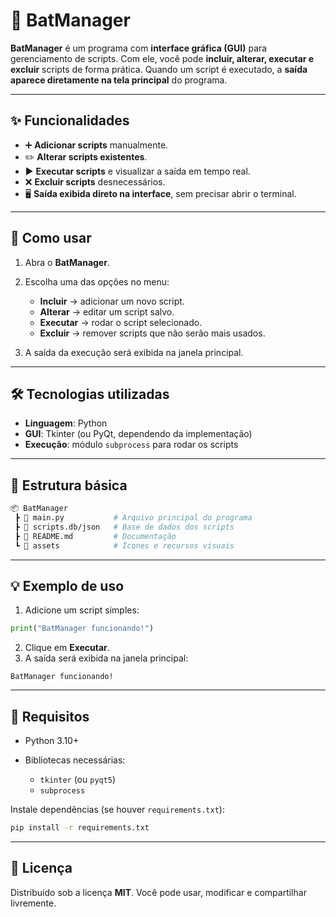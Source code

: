 # 🦇 BatManager

**BatManager** é um programa com **interface gráfica (GUI)** para gerenciamento de scripts.
Com ele, você pode **incluir, alterar, executar e excluir** scripts de forma prática.
Quando um script é executado, a **saída aparece diretamente na tela principal** do programa.

---

## ✨ Funcionalidades

* ➕ **Adicionar scripts** manualmente.
* ✏️ **Alterar scripts existentes**.
* ▶️ **Executar scripts** e visualizar a saída em tempo real.
* ❌ **Excluir scripts** desnecessários.
* 🖥️ **Saída exibida direto na interface**, sem precisar abrir o terminal.

---

## 🚀 Como usar

1. Abra o **BatManager**.
2. Escolha uma das opções no menu:

   * **Incluir** → adicionar um novo script.
   * **Alterar** → editar um script salvo.
   * **Executar** → rodar o script selecionado.
   * **Excluir** → remover scripts que não serão mais usados.
3. A saída da execução será exibida na janela principal.

---

## 🛠️ Tecnologias utilizadas

* **Linguagem**: Python
* **GUI**: Tkinter (ou PyQt, dependendo da implementação)
* **Execução**: módulo `subprocess` para rodar os scripts

---

## 📂 Estrutura básica

```bash
📦 BatManager
 ┣ 📜 main.py           # Arquivo principal do programa
 ┣ 📜 scripts.db/json   # Base de dados dos scripts
 ┣ 📜 README.md         # Documentação
 ┗ 📂 assets            # Ícones e recursos visuais
```

---

## 💡 Exemplo de uso

1. Adicione um script simples:

```python
print("BatManager funcionando!")
```

2. Clique em **Executar**.
3. A saída será exibida na janela principal:

```
BatManager funcionando!
```

---

## 📌 Requisitos

* Python 3.10+
* Bibliotecas necessárias:

  * `tkinter` (ou `pyqt5`)
  * `subprocess`

Instale dependências (se houver `requirements.txt`):

```bash
pip install -r requirements.txt
```

---

## 📜 Licença

Distribuído sob a licença **MIT**.
Você pode usar, modificar e compartilhar livremente.
